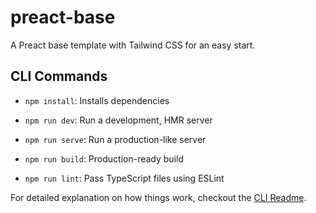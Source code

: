 # preact-base
A Preact base template with Tailwind CSS for an easy start.

## CLI Commands
*   `npm install`: Installs dependencies

*   `npm run dev`: Run a development, HMR server

*   `npm run serve`: Run a production-like server

*   `npm run build`: Production-ready build

*   `npm run lint`: Pass TypeScript files using ESLint


For detailed explanation on how things work, checkout the [CLI Readme](https://github.com/developit/preact-cli/blob/master/README.md).
